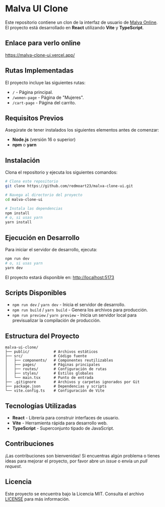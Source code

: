 # Malva UI Clone

Este repositorio contiene un clon de la interfaz de usuario de [Malva Online](https://malvaonline.com/). El proyecto está desarrollado en **React** utilizando **Vite** y **TypeScript**.


## Enlace para verlo online
https://malva-clone-ui.vercel.app/

## Rutas Implementadas

El proyecto incluye las siguientes rutas:

- `/` - Página principal.
- `/women-page` - Página de "Mujeres".
- `/cart-page` - Página del carrito.

## Requisitos Previos

Asegúrate de tener instalados los siguientes elementos antes de comenzar:

- **Node.js** (versión 16 o superior)
- **npm** o **yarn**

## Instalación

Clona el repositorio y ejecuta los siguientes comandos:

```bash
# Clona este repositorio
git clone https://github.com/redmoart23/malva-clone-ui.git

# Navega al directorio del proyecto
cd malva-clone-ui

# Instala las dependencias
npm install
# o, si usas yarn
yarn install
```

## Ejecución en Desarrollo

Para iniciar el servidor de desarrollo, ejecuta:

```bash
npm run dev
# o, si usas yarn
yarn dev
```

El proyecto estará disponible en: [http://localhost:5173](http://localhost:5173)

## Scripts Disponibles

- `npm run dev` / `yarn dev` - Inicia el servidor de desarrollo.
- `npm run build` / `yarn build` - Genera los archivos para producción.
- `npm run preview` / `yarn preview` - Inicia un servidor local para previsualizar la compilación de producción.

## Estructura del Proyecto

```plaintext
malva-ui-clone/
├── public/           # Archivos estáticos
├── src/              # Código fuente
│   ├── components/   # Componentes reutilizables
│   ├── pages/        # Páginas principales
│   ├── routes/       # Configuración de rutas
│   ├── styles/       # Estilos globales
│   └── main.tsx      # Punto de entrada
├── .gitignore        # Archivos y carpetas ignorados por Git
├── package.json      # Dependencias y scripts
└── vite.config.ts    # Configuración de Vite
```

## Tecnologías Utilizadas

- **React** - Librería para construir interfaces de usuario.
- **Vite** - Herramienta rápida para desarrollo web.
- **TypeScript** - Superconjunto tipado de JavaScript.

## Contribuciones

¡Las contribuciones son bienvenidas! Si encuentras algún problema o tienes ideas para mejorar el proyecto, por favor abre un *issue* o envía un *pull request*.

## Licencia

Este proyecto se encuentra bajo la Licencia MIT. Consulta el archivo [LICENSE](LICENSE) para más información.
